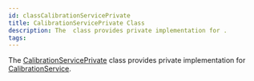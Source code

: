 ```yaml
---
id: classCalibrationServicePrivate
title: CalibrationServicePrivate Class
description: The  class provides private implementation for .
tags:
---
```

The <a href="classCalibrationServicePrivate">CalibrationServicePrivate</a> class provides private implementation for <a href="classCalibrationService">CalibrationService</a>.
